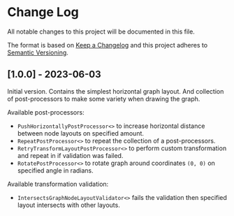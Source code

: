 # Change Log
All notable changes to this project will be documented in this file.
 
The format is based on [Keep a Changelog](http://keepachangelog.com/) and this project adheres to [Semantic Versioning](http://semver.org/).

## \[1.0.0\] - 2023-06-03
  
Initial version. Contains the simplest horizontal graph layout. And collection of post-processors to make some variety when drawing the graph.

Available post-processors:
*   `PushHorizontallyPostProcessor<>` to increase horizontal distance between node layouts on specified amount.
*   `RepeatPostProcessor<>` to repeat the collection of a post-processors.
*   `RetryTransformLayoutPostProcessor<>` to perform custom transformation and repeat in if validation was failed.
*   `RotatePostProcessor<>` to rotate graph around coordinates `(0, 0)` on specified angle in radians.

Available transformation validation:
*   `IntersectsGraphNodeLayoutValidator<>` fails the validation then specified layout intersects with other layouts.
